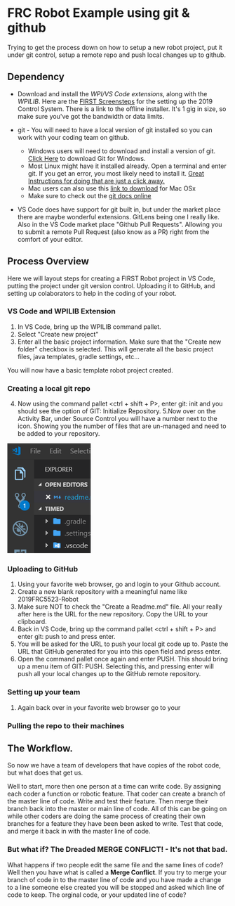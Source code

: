 # FRC Robot Example using git & github

Trying to get the process down on how to setup a new robot project, put it under git control, setup a remote repo and push local changes up to github.

## Dependency 
* Download and install the *WPI/VS Code extensions*, along with the *WPILIB*. Here are the [FIRST Screensteps](http://wpilib.screenstepslive.com/s/currentCS/m/getting_started) for the setting up the 2019 Control System. There is a link to the offline installer. It's 1 gig in size, so make sure you've got the bandwidth or data limits. 

* git - You will need to have a local version of git installed so you can work with your coding team on github.
    * Windows users will need to download and install a version of git. [Click Here](https://git-scm.com/downloads/win) to download Git for Windows.  
    * Most Linux might have it installed already.  Open a terminal and enter git.  If you get an error, you most likely need to install it. [Great Instructions for doing that are just a click away.](https://git-scm.com/download/linux)
    * Mac users can also use this [link to download](https://git-scm.com/download/mac) for Mac OSx
    * Make sure to check out the [git docs online](https://git-scm.com/docs)

* VS Code does have support for git built in, but under the market place there are maybe wonderful extensions. GitLens being one I really like. Also in the VS Code market place "Github Pull Requests".  Allowing you to submit a remote Pull Request (also know as a PR) right from the comfort of your editor.

## Process Overview
Here we will layout steps for creating a FIRST Robot project in VS Code, putting the project under git version control. Uploading it to GitHub, and setting up colaborators to help in the coding of your robot.

### VS Code and WPILIB Extension

1. In VS Code, bring up the WPILIB command pallet. 
2. Select "Create new project"
3. Enter all the basic project information. Make sure that the "Create new folder" checkbox is selected.  This will generate all the basic project files, java templates, gradle settings, etc...

You will now have a basic template robot project created.

### Creating a local git repo
4. Now using the command pallet <ctrl + shift + P>, enter git: init and you should see the option of GIT: Initialize Repository.
5.Now over on the Activity Bar, under Source Control you will have a number next to the icon.  Showing you the number of files that are un-managed and need to be added to your repository. 

![Source Control](/images/sci.png)

### Uploading to GitHub
1. Using your favorite web browser, go and login to your Github account.
2. Create a new blank repository with a meaningful name like 2019FRC5523-Robot
3. Make sure NOT to check the "Create a Readme.md" file.  All your really after here is the URL for the new repository.  Copy the URL to your clipboard.
4. Back in VS Code, bring up the command pallet <ctrl + shift + P> and enter git: push to and press enter.  
5. You will be asked for the URL to push your local git code up to.  Paste the URL that GitHub generated for you into this open field and press enter.
6. Open the command pallet once again and enter PUSH.  This should bring up a menu item of GIT: PUSH.  Selecting this, and pressing enter will push all your local changes up to the GitHub remote repository.


### Setting up your team
1. Again back over in your favorite web browser go to your

### Pulling the repo to their machines

## The Workflow.
So now we have a team of developers that have copies of the robot code, but what does that get us.  

Well to start, more then one person at a time can write code.  By assigning each coder a function or robotic feature. That coder can create a branch of the master line of code.  Write and test their feature. Then merge their branch back into the master or main line of code.  All of this can be going on while other coders are doing the same process of creating their own branches for a feature they have been been asked to write.  Test that code, and merge it back in with the master line of code.

### But what if? The Dreaded MERGE CONFLICT! - It's not that bad.

What happens if two people edit the same file and the same lines of code?  Well then you have what is called a **Merge Conflict**.  If you try to merge your branch of code in to the master line of code and you have made a change to a line someone else created you will be stopped and asked which line of code to keep.  The orginal code, or your updated line of code?  
